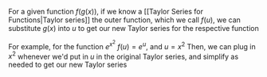 For a given function $f(g(x))$, if we know a [[Taylor Series for Functions|Taylor series]] the outer function, which we call $f(u)$, we can substitute $g(x)$ into $u$ to get our new Taylor series for the respective function

For example, for the function $e^{x^2}$
$f(u) = e^u$, and $u = x^2$
Then, we can plug in $x^2$ whenever we'd put in $u$ in the original Taylor series, and simplify as needed to get our new Taylor series

